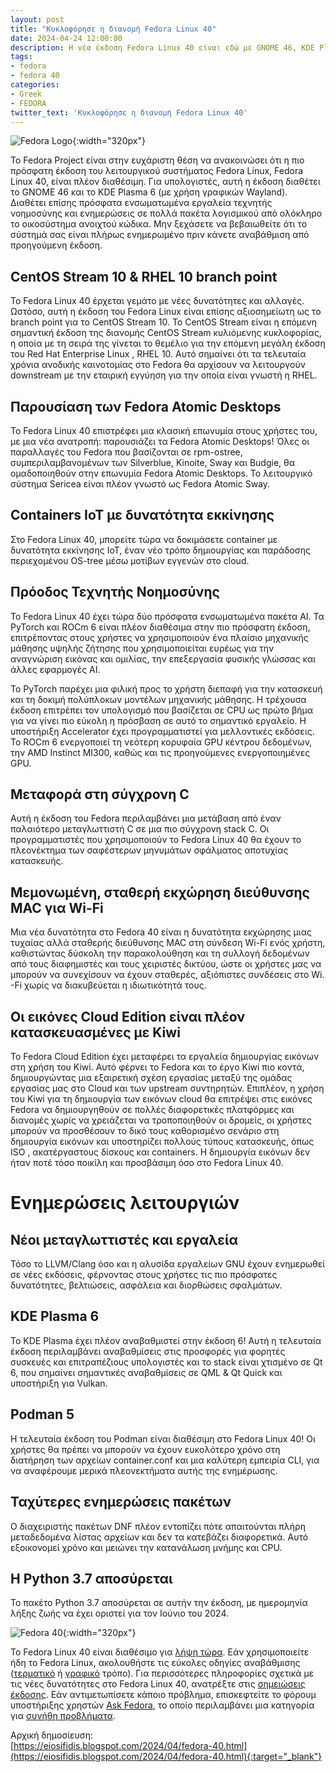 ```yaml
---
layout: post
title: "Κυκλοφόρησε η διανομή Fedora Linux 40"
date: 2024-04-24 12:00:00
description: Η νέα έκδοση Fedora Linux 40 είναι εδώ με GNOME 46, KDE Plasma 6 και αναβαθμίσεις σε πολλά πακέτα λογισμικού! Αναβαθμίστε τώρα!
tags:
- fedora
- fedora 40
categories:
- Greek
- FEDORA
twitter_text: 'Κυκλοφόρησε η διανομή Fedora Linux 40'
---
```


![Fedora Logo](/post_images/fedora/Fedora_logo.png "Fedora Logo"){:width="320px"}

Το Fedora Project είναι στην ευχάριστη θέση να ανακοινώσει ότι η πιο πρόσφατη έκδοση του λειτουργικού συστήματος Fedora Linux, Fedora Linux 40, είναι πλέον διαθέσιμη. Για υπολογιστές, αυτή η έκδοση διαθέτει το GNOME 46 και το KDE Plasma 6 (με χρήση γραφικών Wayland). Διαθέτει επίσης πρόσφατα ενσωματωμένα εργαλεία τεχνητής νοημοσύνης και ενημερώσεις σε πολλά πακέτα λογισμικού από ολόκληρο το οικοσύστημα ανοιχτού κώδικα. Μην ξεχάσετε να βεβαιωθείτε ότι το σύστημά σας είναι πλήρως ενημερωμένο πριν κάνετε αναβάθμιση από προηγούμενη έκδοση.  
  
## CentOS Stream 10 & RHEL 10 branch point

Το Fedora Linux 40 έρχεται γεμάτο με νέες δυνατότητες και αλλαγές. Ωστόσο, αυτή η έκδοση του Fedora Linux είναι επίσης αξιοσημείωτη ως το branch point για το CentOS Stream 10. Το CentOS Stream είναι η επόμενη σημαντική έκδοση της διανομής CentOS Stream κυλιόμενης κυκλοφορίας, η οποία με τη σειρά της γίνεται το θεμέλιο για την επόμενη μεγάλη έκδοση του Red Hat Enterprise Linux , RHEL 10. Αυτό σημαίνει ότι τα τελευταία χρόνια ανοδικής καινοτομίας στο Fedora θα αρχίσουν να λειτουργούν downstream με την εταιρική εγγύηση για την οποία είναι γνωστή η RHEL.  
  
## Παρουσίαση των Fedora Atomic Desktops

Το Fedora Linux 40 επιστρέφει μια κλασική επωνυμία στους χρήστες του, με μια νέα ανατροπή: παρουσιάζει τα Fedora Atomic Desktops! Όλες οι παραλλαγές του Fedora που βασίζονται σε rpm-ostree, συμπεριλαμβανομένων των Silverblue, Kinoite, Sway και Budgie, θα ομαδοποιηθούν στην επωνυμία Fedora Atomic Desktops. Το λειτουργικό σύστημα Sericea είναι πλέον γνωστό ως Fedora Atomic Sway.  
  
## Containers IoT με δυνατότητα εκκίνησης

Στο Fedora Linux 40, μπορείτε τώρα να δοκιμάσετε container με δυνατότητα εκκίνησης IoT, έναν νέο τρόπο δημιουργίας και παράδοσης περιεχομένου OS-tree μέσω μοτίβων εγγενών στο cloud.  
  
## Πρόοδος Τεχνητής Νοημοσύνης

Το Fedora Linux 40 έχει τώρα δύο πρόσφατα ενσωματωμένα πακέτα AI. Τα PyTorch και ROCm 6 είναι πλέον διαθέσιμα στην πιο πρόσφατη έκδοση, επιτρέποντας στους χρήστες να χρησιμοποιούν ένα πλαίσιο μηχανικής μάθησης υψηλής ζήτησης που χρησιμοποιείται ευρέως για την αναγνώριση εικόνας και ομιλίας, την επεξεργασία φυσικής γλώσσας και άλλες εφαρμογές AI.  
  
Το PyTorch παρέχει μια φιλική προς το χρήστη διεπαφή για την κατασκευή και τη δοκιμή πολύπλοκων μοντέλων μηχανικής μάθησης. Η τρέχουσα έκδοση επιτρέπει τον υπολογισμό που βασίζεται σε CPU ως πρώτο βήμα για να γίνει πιο εύκολη η πρόσβαση σε αυτό το σημαντικό εργαλείο. Η υποστήριξη Accelerator έχει προγραμματιστεί για μελλοντικές εκδόσεις. Το ROCm 6 ενεργοποιεί τη νεότερη κορυφαία GPU κέντρου δεδομένων, την AMD Instinct MI300, καθώς και τις προηγούμενες ενεργοποιημένες GPU.  
  
## Μεταφορά στη σύγχρονη C

Αυτή η έκδοση του Fedora περιλαμβάνει μια μετάβαση από έναν παλαιότερο μεταγλωττιστή C σε μια πιο σύγχρονη stack C. Οι προγραμματιστές που χρησιμοποιούν το Fedora Linux 40 θα έχουν το πλεονέκτημα των σαφέστερων μηνυμάτων σφάλματος αποτυχίας κατασκευής.  

## Μεμονωμένη, σταθερή εκχώρηση διεύθυνσης MAC για Wi-Fi

Μια νέα δυνατότητα στο Fedora 40 είναι η δυνατότητα εκχώρησης μιας τυχαίας αλλά σταθερής διεύθυνσης MAC στη σύνδεση Wi-Fi ενός χρήστη, καθιστώντας δύσκολη την παρακολούθηση και τη συλλογή δεδομένων από τους διαφημιστές και τους χειριστές δικτύου, ώστε οι χρήστες μας να μπορούν να συνεχίσουν να έχουν σταθερές, αξιόπιστες συνδέσεις στο Wi. -Fi χωρίς να διακυβεύεται η ιδιωτικότητά τους.  
  
## Οι εικόνες Cloud Edition είναι πλέον κατασκευασμένες με Kiwi

Το Fedora Cloud Edition έχει μεταφέρει τα εργαλεία δημιουργίας εικόνων στη χρήση του Kiwi. Αυτό φέρνει το Fedora και το έργο Kiwi πιο κοντά, δημιουργώντας μια εξαιρετική σχέση εργασίας μεταξύ της ομάδας εργασίας μας στο Cloud και των upstream συντηρητών. Επιπλέον, η χρήση του Kiwi για τη δημιουργία των εικόνων cloud θα επιτρέψει στις εικόνες Fedora να δημιουργηθούν σε πολλές διαφορετικές πλατφόρμες και διανομές χωρίς να χρειάζεται να τροποποιηθούν οι δρομείς, οι χρήστες μπορούν να προσθέσουν το δικό τους καθορισμένο σενάριο στη δημιουργία εικόνων και υποστηρίζει πολλούς τύπους κατασκευής, όπως ISO , ακατέργαστους δίσκους και containers. Η δημιουργία εικόνων δεν ήταν ποτέ τόσο ποικίλη και προσβάσιμη όσο στο Fedora Linux 40.  

# Ενημερώσεις λειτουργιών

## Νέοι μεταγλωττιστές και εργαλεία

Τόσο το LLVM/Clang όσο και η αλυσίδα εργαλείων GNU έχουν ενημερωθεί σε νέες εκδόσεις, φέρνοντας στους χρήστες τις πιο πρόσφατες δυνατότητες, βελτιώσεις, ασφάλεια και διορθώσεις σφαλμάτων.  
  
## KDE Plasma 6

Το KDE Plasma έχει πλέον αναβαθμιστεί στην έκδοση 6! Αυτή η τελευταία έκδοση περιλαμβάνει αναβαθμίσεις στις προσφορές για φορητές συσκευές και επιτραπέζιους υπολογιστές και το stack είναι χτισμένο σε Qt 6, που σημαίνει σημαντικές αναβαθμίσεις σε QML & Qt Quick και υποστήριξη για Vulkan.  
  
## Podman 5

Η τελευταία έκδοση του Podman είναι διαθέσιμη στο Fedora Linux 40! Οι χρήστες θα πρέπει να μπορούν να έχουν ευκολότερο χρόνο στη διατήρηση των αρχείων container.conf και μια καλύτερη εμπειρία CLI, για να αναφέρουμε μερικά πλεονεκτήματα αυτής της ενημέρωσης.  

## Ταχύτερες ενημερώσεις πακέτων

Ο διαχειριστής πακέτων DNF πλέον εντοπίζει πότε απαιτούνται πλήρη μεταδεδομένα λίστας αρχείων και δεν τα κατεβάζει διαφορετικά. Αυτό εξοικονομεί χρόνο και μειώνει την κατανάλωση μνήμης και CPU.  
  
## Η Python 3.7 αποσύρεται

Το πακέτο Python 3.7 αποσύρεται σε αυτήν την έκδοση, με ημερομηνία λήξης ζωής να έχει οριστεί για τον Ιούνιο του 2024.  

![Fedora 40](/post_images/fedora/fedora40.png "Fedora 40"){:width="320px"}

Το Fedora Linux 40 είναι διαθέσιμο για [λήψη τώρα](https://fedoraproject.org/). Εάν χρησιμοποιείτε ήδη το Fedora Linux, ακολουθήστε τις εύκολες οδηγίες αναβάθμισης ([τερματικό](https://docs.fedoraproject.org/en-US/quick-docs/upgrading-fedora-offline/) ή [γραφικό](https://docs.fedoraproject.org/en-US/quick-docs/upgrading-fedora-new-release/) τρόπο). Για περισσότερες πληροφορίες σχετικά με τις νέες δυνατότητες στο Fedora Linux 40, ανατρέξτε στις [σημειώσεις έκδοσης](https://docs.fedoraproject.org/en-US/fedora/latest/release-notes/). Εάν αντιμετωπίσετε κάποιο πρόβλημα, επισκεφτείτε το φόρουμ υποστήριξης χρηστών [Ask Fedora](https://discussion.fedoraproject.org/c/ask/6/none), το οποίο περιλαμβάνει μια κατηγορία για [συνήθη προβλήματα](https://ask.fedoraproject.org/c/common-issues/141/none).

Αρχική δημοσίευση:  
[https://eiosifidis.blogspot.com/2024/04/fedora-40.html](https://eiosifidis.blogspot.com/2024/04/fedora-40.html){:target="_blank"}
